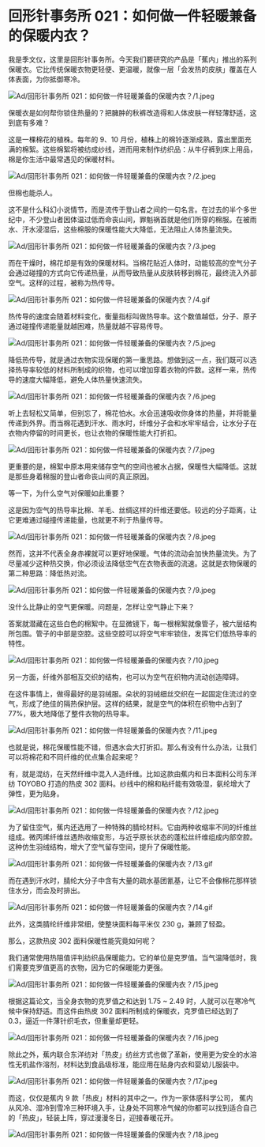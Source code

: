 # 回形针事务所 021：如何做一件轻暖兼备的保暖内衣？

我是季文仪，这里是回形针事务所。今天我们要研究的产品是「蕉内」推出的系列保暖衣。它比传统保暖衣物更轻便、更温暖，就像一层「会发热的皮肤」覆盖在人体表面，为你抵御寒冷。

![Ad/回形针事务所 021：如何做一件轻暖兼备的保暖内衣？/1.jpeg](https://cdn.jsdelivr.net/gh/ipaperclip-icu/static/image/文字稿/Ad/回形针事务所%20021：如何做一件轻暖兼备的保暖内衣？/1.jpeg)

保暖衣是如何帮你锁住热量的？把臃肿的秋裤改造得和人体皮肤一样轻薄舒适，这到底有多难？

这是一棵棉花的植株。每年的 9、10 月份，植株上的棉铃逐渐成熟，露出里面充满的棉絮。这些棉絮将被纺成纱线，进而用来制作纺织品：从牛仔裤到床上用品，棉是你生活中最常遇见的保暖材料。

![Ad/回形针事务所 021：如何做一件轻暖兼备的保暖内衣？/2.jpeg](https://cdn.jsdelivr.net/gh/ipaperclip-icu/static/image/文字稿/Ad/回形针事务所%20021：如何做一件轻暖兼备的保暖内衣？/2.jpeg)

但棉也能杀人。

这不是什么科幻小说情节，而是流传于登山者之间的一句名言。在过去的半个多世纪中，不少登山者因体温过低而命丧山间，罪魁祸首就是他们所穿的棉服。在被雨水、汗水浸湿后，这些棉服的保暖性能大大降低，无法阻止人体热量流失。

![Ad/回形针事务所 021：如何做一件轻暖兼备的保暖内衣？/3.jpeg](https://cdn.jsdelivr.net/gh/ipaperclip-icu/static/image/文字稿/Ad/回形针事务所%20021：如何做一件轻暖兼备的保暖内衣？/3.jpeg)

而在干燥时，棉花却是有效的保暖材料。当棉花贴近人体时，动能较高的空气分子会通过碰撞的方式向它传递热量，从而导致热量从皮肤转移到棉花，最终流入外部空气。这样的过程，被称为热传导。

![Ad/回形针事务所 021：如何做一件轻暖兼备的保暖内衣？/4.gif](https://cdn.jsdelivr.net/gh/ipaperclip-icu/static/image/文字稿/Ad/回形针事务所%20021：如何做一件轻暖兼备的保暖内衣？/4.gif)

热传导的速度会随着材料变化，衡量指标叫做热导率。这个数值越低，分子、原子通过碰撞传递能量就越困难，热量就越不容易传导。

![Ad/回形针事务所 021：如何做一件轻暖兼备的保暖内衣？/5.jpeg](https://cdn.jsdelivr.net/gh/ipaperclip-icu/static/image/文字稿/Ad/回形针事务所%20021：如何做一件轻暖兼备的保暖内衣？/5.jpeg)

降低热传导，就是通过衣物实现保暖的第一重思路。想做到这一点，我们既可以选择热导率较低的材料所制成的织物，也可以增加穿着衣物的件数。这样一来，热传导的速度大幅降低，避免人体热量快速流失。

![Ad/回形针事务所 021：如何做一件轻暖兼备的保暖内衣？/6.jpeg](https://cdn.jsdelivr.net/gh/ipaperclip-icu/static/image/文字稿/Ad/回形针事务所%20021：如何做一件轻暖兼备的保暖内衣？/6.jpeg)

听上去轻松又简单，但别忘了，棉花怕水。水会迅速吸收你身体的热量，并将能量传递到外界。而当棉花遇到汗水、雨水时，纤维分子会和水牢牢结合，让水分子在衣物内停留的时间更长，也让衣物的保暖性能大打折扣。

![Ad/回形针事务所 021：如何做一件轻暖兼备的保暖内衣？/7.jpeg](https://cdn.jsdelivr.net/gh/ipaperclip-icu/static/image/文字稿/Ad/回形针事务所%20021：如何做一件轻暖兼备的保暖内衣？/7.jpeg)

更重要的是，棉絮中原本用来储存空气的空间也被水占据，保暖性大幅降低。这就是那些身着棉服的登山者命丧山间的真正原因。

等一下，为什么空气对保暖如此重要？

这是因为空气的热导率比棉、羊毛、丝绸这样的纤维还要低。较远的分子距离，让它更难通过碰撞传递能量，也就更不利于热量传导。

![Ad/回形针事务所 021：如何做一件轻暖兼备的保暖内衣？/8.jpeg](https://cdn.jsdelivr.net/gh/ipaperclip-icu/static/image/文字稿/Ad/回形针事务所%20021：如何做一件轻暖兼备的保暖内衣？/8.jpeg)

然而，这并不代表全身赤裸就可以更好地保暖。气体的流动会加快热量流失。为了尽量减少这种热交换，你必须设法降低空气在衣物表面的流速。这就是衣物保暖的第二种思路：降低热对流。

![Ad/回形针事务所 021：如何做一件轻暖兼备的保暖内衣？/9.jpeg](https://cdn.jsdelivr.net/gh/ipaperclip-icu/static/image/文字稿/Ad/回形针事务所%20021：如何做一件轻暖兼备的保暖内衣？/9.jpeg)

没什么比静止的空气更保暖。问题是，怎样让空气静止下来？

答案就潜藏在这些白色的棉絮中。在显微镜下，每一根棉絮就像管子，被六层结构所包围。管子的中部是空腔。这些空腔可以将空气牢牢锁住，发挥它们低热导率的特性。

![Ad/回形针事务所 021：如何做一件轻暖兼备的保暖内衣？/10.jpeg](https://cdn.jsdelivr.net/gh/ipaperclip-icu/static/image/文字稿/Ad/回形针事务所%20021：如何做一件轻暖兼备的保暖内衣？/10.jpeg)

另一方面，纤维外部相互交织的结构，也可以为空气在织物内流动创造障碍。

在这件事情上，做得最好的是羽绒服。朵状的羽绒细丝交织在一起固定住流过的空气，形成了绝佳的隔热保护层。这样的结果，就是空气的体积在织物中占到了 77%，极大地降低了整件衣物的热导率。

![Ad/回形针事务所 021：如何做一件轻暖兼备的保暖内衣？/11.jpeg](https://cdn.jsdelivr.net/gh/ipaperclip-icu/static/image/文字稿/Ad/回形针事务所%20021：如何做一件轻暖兼备的保暖内衣？/11.jpeg)

也就是说，棉花保暖性能不错，但遇水会大打折扣。那么有没有什么办法，让我们可以将棉花和不同纤维的优点集合起来呢？

有，就是混纺，在天然纤维中混入人造纤维。比如这款由蕉内和日本面料公司东洋纺 TOYOBO 打造的热皮 302 面料。纱线中的棉和粘纤能有效吸湿，氨纶增大了弹性，更为贴身。

![Ad/回形针事务所 021：如何做一件轻暖兼备的保暖内衣？/12.jpeg](https://cdn.jsdelivr.net/gh/ipaperclip-icu/static/image/文字稿/Ad/回形针事务所%20021：如何做一件轻暖兼备的保暖内衣？/12.jpeg)

为了留住空气，蕉内还选用了一种特殊的腈纶材料。它由两种收缩率不同的纤维丝组成。微丙烯纤维丝遇热收缩变形，与近乎原长状态的蓬松丝纤维组成内部空腔。这种仿生羽绒结构，增大了空气留存空间，提升了保暖性能。

![Ad/回形针事务所 021：如何做一件轻暖兼备的保暖内衣？/13.gif](https://cdn.jsdelivr.net/gh/ipaperclip-icu/static/image/文字稿/Ad/回形针事务所%20021：如何做一件轻暖兼备的保暖内衣？/13.gif)

而在遇到汗水时，腈纶大分子中含有大量的疏水基团氰基，让它不会像棉花那样锁住水分，而会及时排出。

![Ad/回形针事务所 021：如何做一件轻暖兼备的保暖内衣？/14.gif](https://cdn.jsdelivr.net/gh/ipaperclip-icu/static/image/文字稿/Ad/回形针事务所%20021：如何做一件轻暖兼备的保暖内衣？/14.gif)

此外，这类腈纶纤维非常细，使整块面料每平米仅 230 g，兼顾了轻盈。

那么，这款热皮 302 面料保暖性能究竟如何呢？

我们通常使用热阻值评判纺织品保暖能力。它的单位是克罗值。当气温降低时，我们需要克罗值更高的衣物，因为它的保暖能力更强。

![Ad/回形针事务所 021：如何做一件轻暖兼备的保暖内衣？/15.jpeg](https://cdn.jsdelivr.net/gh/ipaperclip-icu/static/image/文字稿/Ad/回形针事务所%20021：如何做一件轻暖兼备的保暖内衣？/15.jpeg)

根据这篇论文，当全身衣物的克罗值之和达到 1.75 ~ 2.49 时，人就可以在寒冷气候中保持舒适。而这件由热皮 302 面料所制成的保暖衣，克罗值已经达到了 0.3，逼近一件薄针织毛衣，但重量却更轻。

![Ad/回形针事务所 021：如何做一件轻暖兼备的保暖内衣？/16.jpeg](https://cdn.jsdelivr.net/gh/ipaperclip-icu/static/image/文字稿/Ad/回形针事务所%20021：如何做一件轻暖兼备的保暖内衣？/16.jpeg)

除此之外，蕉内联合东洋纺对「热皮」纺丝方式也做了革新，使用更为安全的水溶性无机盐作溶剂，材料达到食品级标准，能应用在贴身内衣和婴幼儿服装中。

![Ad/回形针事务所 021：如何做一件轻暖兼备的保暖内衣？/17.jpeg](https://cdn.jsdelivr.net/gh/ipaperclip-icu/static/image/文字稿/Ad/回形针事务所%20021：如何做一件轻暖兼备的保暖内衣？/17.jpeg)

而这，仅仅是蕉内 9 款「热皮」材料的其中之一。作为一家体感科学公司， 蕉内从风冷、湿冷到雪冷三种环境入手，让身处不同寒冷气候的你都可以找到适合自己的「热皮」，轻装上阵，穿过漫漫冬日，迎接春暖花开。

![Ad/回形针事务所 021：如何做一件轻暖兼备的保暖内衣？/18.jpeg](https://cdn.jsdelivr.net/gh/ipaperclip-icu/static/image/文字稿/Ad/回形针事务所%20021：如何做一件轻暖兼备的保暖内衣？/18.jpeg)
